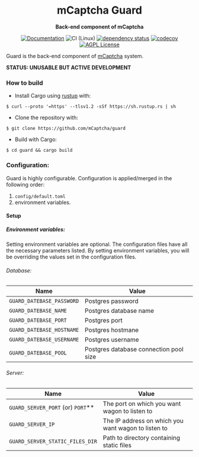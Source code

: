 <div align="center">
  <h1>mCaptcha Guard</h1>
  <p>
    <strong>Back-end component of mCaptcha</strong>
  </p>

[![Documentation](https://img.shields.io/badge/docs-master-blue)](https://mcaptcha.github.io/guard/guard/)
![CI (Linux)](<https://github.com/mCaptcha/guard/workflows/CI%20(Linux)/badge.svg>)
[![dependency status](https://deps.rs/repo/github/mCaptcha/guard/status.svg)](https://deps.rs/repo/github/mCaptcha/guard)
[![codecov](https://codecov.io/gh/mCaptcha/guard/branch/master/graph/badge.svg)](https://codecov.io/gh/mCaptcha/guard)
<br />
[![AGPL License](https://img.shields.io/badge/license-AGPL-blue.svg)](http://www.gnu.org/licenses/agpl-3.0)

</div>

</div>

Guard is the back-end component of [mCaptcha](https://mcaptcha.org)
system.

**STATUS: UNUSABLE BUT ACTIVE DEVELOPMENT** 

### How to build

- Install Cargo using [rustup](https://rustup.rs/) with:

```
$ curl --proto '=https' --tlsv1.2 -sSf https://sh.rustup.rs | sh
```

- Clone the repository with:

```
$ git clone https://github.com/mCaptcha/guard
```

- Build with Cargo:

```
$ cd guard && cargo build
```

### Configuration:

Guard is highly configurable.
Configuration is applied/merged in the following order:

1. `config/default.toml`
2. environment variables.


#### Setup

##### Environment variables:

Setting environment variables are optional. The configuration files have
all the necessary parameters listed. By setting environment variables,
you will be overriding the values set in the configuration files.

###### Database:

| Name                      | Value                                  |
| ------------------------- | -------------------------------------- |
| `GUARD_DATEBASE_PASSWORD` | Postgres password                      |
| `GUARD_DATEBASE_NAME`     | Postgres database name                 |
| `GUARD_DATEBASE_PORT`     | Postgres port                          |
| `GUARD_DATEBASE_HOSTNAME` | Postgres hostmane                      |
| `GUARD_DATEBASE_USERNAME` | Postgres username                      |
| `GUARD_DATEBASE_POOL`     | Postgres database connection pool size |

###### Server:

| Name                                | Value                                               |
| ----------------------------------- | --------------------------------------------------- |
| `GUARD_SERVER_PORT` (or) `PORT`\*\* | The port on which you want wagon to listen to       |
| `GUARD_SERVER_IP`                   | The IP address on which you want wagon to listen to |
| `GUARD_SERVER_STATIC_FILES_DIR`     | Path to directory containing static files           |
